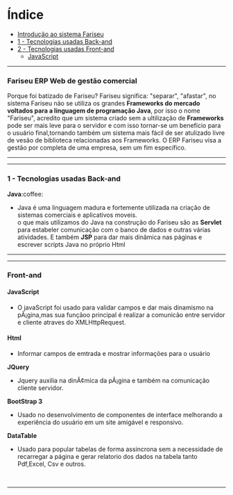 # Índice
<ul>
  <li>
    <a href="https://github.com/HallefBruno/Fariseu/blob/master/README.md#--fariseu-erp-web-de-gest%C3%A3o-comercial">Introdução ao sistema Fariseu</a>
  </li>
  <li>
    <a href="https://github.com/HallefBruno/Fariseu/blob/master/README.md#1---tecnologias-usadas-back-and"> 1 - Tecnologias usadas Back-and</a>
  </li>
  <li>
    <a href="https://github.com/HallefBruno/Fariseu/blob/master/README.md#front-and"> 2 - Tecnologias usadas Front-and</a>
    <ul>
      <li>
        <a href="https://github.com/HallefBruno/Fariseu/blob/master/README.md#front-and"> JavaScript </a>
      </li>
    </ul>
  </li>
</ul>

<hr>
<h3>
  Fariseu ERP Web de gestão comercial
</h3>
<p>Porque foi batizado de Fariseu? Fariseu significa: "separar", "afastar", no sistema Fariseu não se utiliza os grandes                     <strong>Frameworks do mercado voltados para a linguagem de programação Java</strong>, por isso o nome "Fariseu", acredito que um           sistema criado sem a ultilização de <strong>Frameworks</strong> pode ser mais leve para o servidor e com isso tornar-se um benefício     para o usuário final,tornando também um sistema mais fácil de ser atulizado livre de vesão de biblioteca relacionadas aos Frameworks.
  O ERP Fariseu visa a gestão por completa de uma empresa, sem um fim específico.
</p>
<hr>

<hr>
  <h3>1 - Tecnologias usadas Back-and</h3>
  <b>Java</b>:coffee:
<ul>
  <li>Java é uma linguagem madura e fortemente utilizada na criação de sistemas comerciais e aplicativos moveis.<br>
    o que mais utilizamos do Java na construção do Fariseu são as <b>Servlet</b> para estabeler comunicação com o banco de dados
    e outras várias atividades. E também <b>JSP</b> para dar mais dinâmica nas páginas e escrever scripts Java no próprio Html
  </li>
</ul>
<hr>

<hr>
<h3>Front-and</h3>
<h4>JavaScript</h4>
<ul>
   <li>
     O javaScript foi usado para validar campos e dar mais dinamismo na pÃ¡gina,mas sua funçãoo principal é realizar a comunicão entre        servidor e cliente atraves do XMLHttpRequest.
   </li>
 </ul> 
 
<h4>Html</h4>
<ul>
  <li>
    Informar campos de emtrada e mostrar informações para o usuário
  </li>
</ul>

<b>JQuery</b>
<ul>
  <li>
    Jquery auxilia na dinÃ¢mica da pÃ¡gina e também na comunicação cliente servidor.
  </li>
</ul>

<b>BootStrap 3</b>
<ul>
  <li>
    Usado no desenvolvimento de componentes de interface melhorando a experiência do usuário em um site amigável e responsivo.
  </li>
</ul>

<b>DataTable</b>
<ul>
  <li>
    Usado para popular tabelas de forma assincrona sem a necessidade de recarregar a página e gerar relatorio dos dados na tabela tanto       Pdf,Excel, Csv e outros.
  </li>
</ul>

<br>
<hr>
